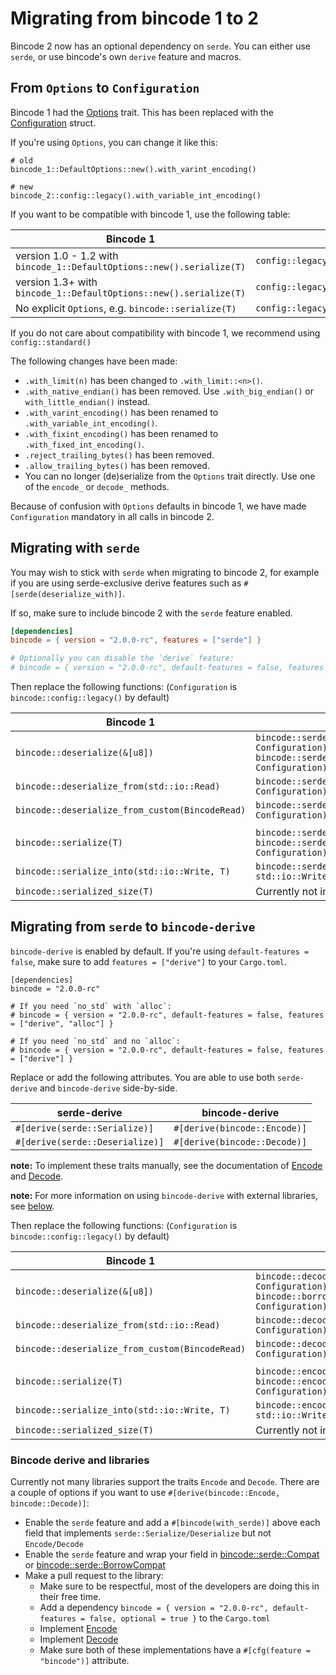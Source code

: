 # Migrating from bincode 1 to 2

Bincode 2 now has an optional dependency on `serde`. You can either use `serde`, or use bincode's own `derive` feature and macros.

## From `Options` to `Configuration`

Bincode 1 had the [Options](https://docs.rs/bincode/1/bincode/config/trait.Options.html) trait. This has been replaced with the [Configuration](https://docs.rs/bincode/2.0.0-rc/bincode/config/struct.Configuration.html) struct.

If you're using `Options`, you can change it like this:

```rust,ignore
# old
bincode_1::DefaultOptions::new().with_varint_encoding()

# new
bincode_2::config::legacy().with_variable_int_encoding()
```

If you want to be compatible with bincode 1, use the following table:

| Bincode 1                                                              | Bincode 2                                       |
| ---------------------------------------------------------------------- | ----------------------------------------------- |
| version 1.0 - 1.2 with `bincode_1::DefaultOptions::new().serialize(T)` | `config::legacy()`                              |
| version 1.3+ with `bincode_1::DefaultOptions::new().serialize(T)`      | `config::legacy().with_variable_int_encoding()` |
| No explicit `Options`, e.g. `bincode::serialize(T)`                    | `config::legacy()`                              |

If you do not care about compatibility with bincode 1, we recommend using `config::standard()`

The following changes have been made:

- `.with_limit(n)` has been changed to `.with_limit::<n>()`.
- `.with_native_endian()` has been removed. Use `.with_big_endian()` or `with_little_endian()` instead.
- `.with_varint_encoding()` has been renamed to `.with_variable_int_encoding()`.
- `.with_fixint_encoding()` has been renamed to `.with_fixed_int_encoding()`.
- `.reject_trailing_bytes()` has been removed.
- `.allow_trailing_bytes()` has been removed.
- You can no longer (de)serialize from the `Options` trait directly. Use one of the `encode_` or `decode_` methods.

Because of confusion with `Options` defaults in bincode 1, we have made `Configuration` mandatory in all calls in bincode 2.

## Migrating with `serde`

You may wish to stick with `serde` when migrating to bincode 2, for example if you are using serde-exclusive derive features such as `#[serde(deserialize_with)]`.

If so, make sure to include bincode 2 with the `serde` feature enabled.

```toml
[dependencies]
bincode = { version = "2.0.0-rc", features = ["serde"] }

# Optionally you can disable the `derive` feature:
# bincode = { version = "2.0.0-rc", default-features = false, features = ["std", "serde"] }
```

Then replace the following functions: (`Configuration` is `bincode::config::legacy()` by default)

| Bincode 1                                       | Bincode 2                                                                                                                       |
| ----------------------------------------------- | ------------------------------------------------------------------------------------------------------------------------------- |
| `bincode::deserialize(&[u8])`                   | `bincode::serde::decode_from_slice(&[u8], Configuration)`<br />`bincode::serde::borrow_decode_from_slice(&[u8], Configuration)` |
| `bincode::deserialize_from(std::io::Read)`      | `bincode::serde::decode_from_std_read(std::io::Read, Configuration)`                                                            |
| `bincode::deserialize_from_custom(BincodeRead)` | `bincode::serde::decode_from_reader(Reader, Configuration)`                                                                     |
|                                                 |                                                                                                                                 |
| `bincode::serialize(T)`                         | `bincode::serde::encode_to_vec(T, Configuration)`<br />`bincode::serde::encode_into_slice(T, &mut [u8], Configuration)`         |
| `bincode::serialize_into(std::io::Write, T)`    | `bincode::serde::encode_into_std_write(T, std::io::Write, Configuration)`                                                       |
| `bincode::serialized_size(T)`                   | Currently not implemented                                                                                                       |

## Migrating from `serde` to `bincode-derive`

`bincode-derive` is enabled by default. If you're using `default-features = false`, make sure to add `features = ["derive"]` to your `Cargo.toml`.

```toml,ignore
[dependencies]
bincode = "2.0.0-rc"

# If you need `no_std` with `alloc`:
# bincode = { version = "2.0.0-rc", default-features = false, features = ["derive", "alloc"] }

# If you need `no_std` and no `alloc`:
# bincode = { version = "2.0.0-rc", default-features = false, features = ["derive"] }
```

Replace or add the following attributes. You are able to use both `serde-derive` and `bincode-derive` side-by-side.

| serde-derive                    | bincode-derive               |
| ------------------------------- | ---------------------------- |
| `#[derive(serde::Serialize)]`   | `#[derive(bincode::Encode)]` |
| `#[derive(serde::Deserialize)]` | `#[derive(bincode::Decode)]` |

**note:** To implement these traits manually, see the documentation of [Encode](https://docs.rs/bincode/2.0.0-rc/bincode/enc/trait.Encode.html) and [Decode](https://docs.rs/bincode/2.0.0-rc/bincode/de/trait.Decode.html).

**note:** For more information on using `bincode-derive` with external libraries, see [below](#bincode-derive-and-libraries).

Then replace the following functions: (`Configuration` is `bincode::config::legacy()` by default)

| Bincode 1                                       | Bincode 2                                                                                                          |
| ----------------------------------------------- | ------------------------------------------------------------------------------------------------------------------ |
| `bincode::deserialize(&[u8])`                   | `bincode::decode_from_slice(&bytes, Configuration)`<br />`bincode::borrow_decode_from_slice(&[u8], Configuration)` |
| `bincode::deserialize_from(std::io::Read)`      | `bincode::decode_from_std_read(std::io::Read, Configuration)`                                                      |
| `bincode::deserialize_from_custom(BincodeRead)` | `bincode::decode_from_reader(Reader, Configuration)`                                                               |
|                                                 |                                                                                                                    |
| `bincode::serialize(T)`                         | `bincode::encode_to_vec(T, Configuration)`<br />`bincode::encode_into_slice(t: T, &mut [u8], Configuration)`       |
| `bincode::serialize_into(std::io::Write, T)`    | `bincode::encode_into_std_write(T, std::io::Write, Configuration)`                                                 |
| `bincode::serialized_size(T)`                   | Currently not implemented                                                                                          |

### Bincode derive and libraries

Currently not many libraries support the traits `Encode` and `Decode`. There are a couple of options if you want to use `#[derive(bincode::Encode, bincode::Decode)]`:

- Enable the `serde` feature and add a `#[bincode(with_serde)]` above each field that implements `serde::Serialize/Deserialize` but not `Encode/Decode`
- Enable the `serde` feature and wrap your field in [bincode::serde::Compat](https://docs.rs/bincode/2.0.0-rc/bincode/serde/struct.Compat.html) or [bincode::serde::BorrowCompat](https://docs.rs/bincode/2.0.0-rc/bincode/serde/struct.BorrowCompat.html)
- Make a pull request to the library:
  - Make sure to be respectful, most of the developers are doing this in their free time.
  - Add a dependency `bincode = { version = "2.0.0-rc", default-features = false, optional = true }` to the `Cargo.toml`
  - Implement [Encode](https://docs.rs/bincode/2.0.0-rc/bincode/enc/trait.Encode.html)
  - Implement [Decode](https://docs.rs/bincode/2.0.0-rc/bincode/de/trait.Decode.html)
  - Make sure both of these implementations have a `#[cfg(feature = "bincode")]` attribute.
